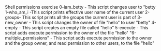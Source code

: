 Shell permissions exercise
0-iam_betty - This script changes user to "betty
1-who_am_i -This script prints effective user name of the current user
2-groups- This script prints all the groups the current user is part of
3-new_owner - This script changes the owner of file "hello" to user "betty"
4-empty - This script creates an empty file called "hello"
5-execute - This script adds execute permission to the owner of the file "hello"
"6-multiple_permissions" - This script adds execute permission to the owner and the group owner, and read permission to other users, to the file "hello"
